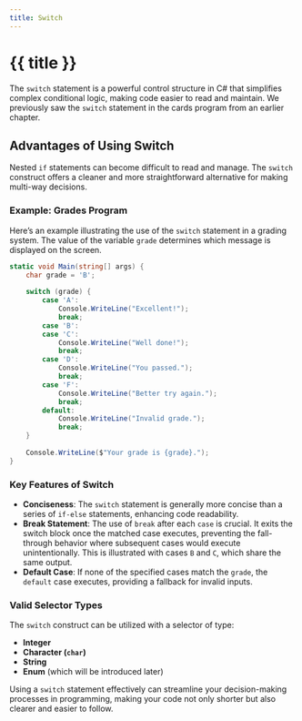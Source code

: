 ```yaml
---
title: Switch
---
```


# {{ title }}

The `switch` statement is a powerful control structure in C# that simplifies complex conditional logic, making code easier to read and maintain. We previously saw the `switch` statement in the cards program from an earlier chapter.

## Advantages of Using Switch

Nested `if` statements can become difficult to read and manage. The `switch` construct offers a cleaner and more straightforward alternative for making multi-way decisions.

### Example: Grades Program

Here’s an example illustrating the use of the `switch` statement in a grading system. The value of the variable `grade` determines which message is displayed on the screen.

```csharp
static void Main(string[] args) {
    char grade = 'B';
    
    switch (grade) {
        case 'A':
            Console.WriteLine("Excellent!");
            break;
        case 'B':
        case 'C':
            Console.WriteLine("Well done!");
            break;
        case 'D':
            Console.WriteLine("You passed.");
            break;
        case 'F':
            Console.WriteLine("Better try again.");
            break;
        default:
            Console.WriteLine("Invalid grade.");
            break;
    }
    
    Console.WriteLine($"Your grade is {grade}.");
}
```

### Key Features of Switch

- **Conciseness**: The `switch` statement is generally more concise than a series of `if-else` statements, enhancing code readability.
- **Break Statement**: The use of `break` after each `case` is crucial. It exits the switch block once the matched case executes, preventing the fall-through behavior where subsequent cases would execute unintentionally. This is illustrated with cases `B` and `C`, which share the same output.
- **Default Case**: If none of the specified cases match the `grade`, the `default` case executes, providing a fallback for invalid inputs.

### Valid Selector Types

The `switch` construct can be utilized with a selector of type:
- **Integer**
- **Character (`char`)**
- **String**
- **Enum** (which will be introduced later)

Using a `switch` statement effectively can streamline your decision-making processes in programming, making your code not only shorter but also clearer and easier to follow.
